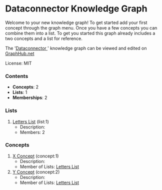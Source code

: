 # Dataconnector  Knowledge Graph

Welcome to your new knowledge graph! To get started add your first concept through the graph menu. Once you have a few concepts you can combine them into a list. To get you started this graph already includes a two concepts and a list for reference.

The '[Dataconnector ](https://graphhub.net/dataconnector)' knowledge graph can be viewed and edited on [GraphHub.net](https://graphhub.net)

License: MIT
### Contents
- **Concepts**: 2
- **Lists**: 1
- **Memberships**: 2
### Lists
1. [Letters List](/dataconnector/list/letters-list?id=1) (list:1)
   - Description: 
   - Members: 2
### Concepts
1. [X Concept](/dataconnector/concept/x-concept?id=1) (concept:1)
   - Description: 
   - Member of Lists: [Letters List](/dataconnector/list/letters-list?id=1)
1. [Y Concept](/dataconnector/concept/y-concept?id=2) (concept:2)
   - Description: 
   - Member of Lists: [Letters List](/dataconnector/list/letters-list?id=1)
